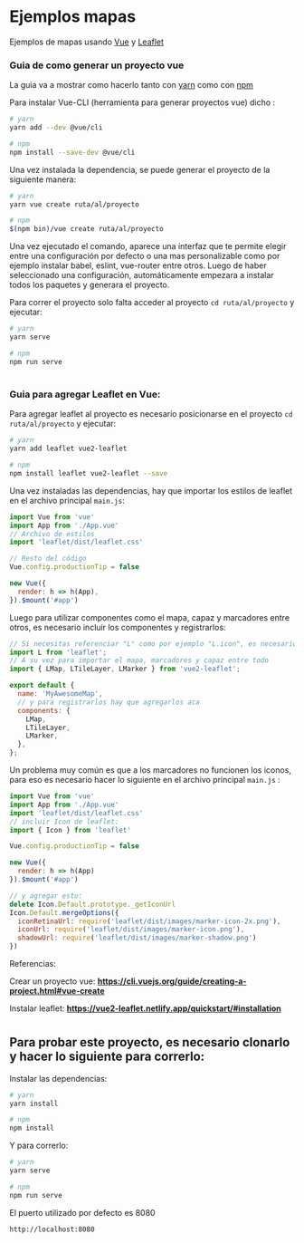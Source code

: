 # Ejemplos mapas
Ejemplos de mapas usando [Vue](https://vue2-leaflet.netlify.app/) y [Leaflet](https://leafletjs.com/)

### Guia de como generar un proyecto vue
La guia va a mostrar como hacerlo tanto con [yarn](https://yarnpkg.com/) como con [npm](https://www.npmjs.com/)

Para instalar Vue-CLI (herramienta para generar proyectos vue) dicho :

```bash
# yarn
yarn add --dev @vue/cli

# npm
npm install --save-dev @vue/cli
```

Una vez instalada la dependencia, se puede generar el proyecto de la siguiente manera:

```bash
# yarn
yarn vue create ruta/al/proyecto

# npm
$(npm bin)/vue create ruta/al/proyecto
```

Una vez ejecutado el comando, aparece una interfaz que te permite elegir entre una configuración por defecto o una mas personalizable como por ejemplo instalar babel, eslint, vue-router entre otros.
Luego de haber seleccionado una configuración, automáticamente empezara a instalar todos los paquetes y generara el proyecto.

Para correr el proyecto solo falta acceder al proyecto `cd ruta/al/proyecto` y ejecutar:

```bash
# yarn
yarn serve

# npm
npm run serve
```


#

### Guia para agregar Leaflet en Vue:

Para agregar leaflet al proyecto es necesario posicionarse en el proyecto `cd ruta/al/proyecto` y ejecutar:

```bash
# yarn
yarn add leaflet vue2-leaflet

# npm
npm install leaflet vue2-leaflet --save
```

Una vez instaladas las dependencias, hay que importar los estilos de leaflet en el archivo principal `main.js`:

```js
import Vue from 'vue'
import App from './App.vue'
// Archivo de estilos
import 'leaflet/dist/leaflet.css'

// Resto del código
Vue.config.productionTip = false

new Vue({
  render: h => h(App),
}).$mount('#app')
```

Luego para utilizar componentes como el mapa, capaz y marcadores entre otros, es necesario incluir los componentes y registrarlos:

```js
// Si necesitas referenciar "L" como por ejemplo "L.icon", es necesario importarlo explicitamente en tu componente
import L from 'leaflet';
// A su vez para importar el mapa, marcadores y capaz entre todo
import { LMap, LTileLayer, LMarker } from 'vue2-leaflet';

export default {
  name: 'MyAwesomeMap',
  // y para registrarlos hay que agregarlos aca
  components: {
    LMap,
    LTileLayer,
    LMarker,
  },
};
```

Un problema muy común es que a los marcadores no funcionen los iconos, para eso es necesario hacer lo siguiente en el archivo principal `main.js` :

```js
import Vue from 'vue'
import App from './App.vue'
import 'leaflet/dist/leaflet.css'
// incluir Icon de leaflet:
import { Icon } from 'leaflet'

Vue.config.productionTip = false

new Vue({
  render: h => h(App)
}).$mount('#app')

// y agregar esto:
delete Icon.Default.prototype._getIconUrl
Icon.Default.mergeOptions({
  iconRetinaUrl: require('leaflet/dist/images/marker-icon-2x.png'),
  iconUrl: require('leaflet/dist/images/marker-icon.png'),
  shadowUrl: require('leaflet/dist/images/marker-shadow.png')
})
```

Referencias:

Crear un proyecto vue: __https://cli.vuejs.org/guide/creating-a-project.html#vue-create__

Instalar leaflet: __https://vue2-leaflet.netlify.app/quickstart/#installation__

#


## Para probar este proyecto, es necesario clonarlo y hacer lo siguiente para correrlo:

Instalar las dependencias:

```bash
# yarn
yarn install

# npm
npm install
```

Y para correrlo:

```bash
# yarn
yarn serve

# npm
npm run serve
```

El puerto utilizado por defecto es 8080

`http://localhost:8080`
